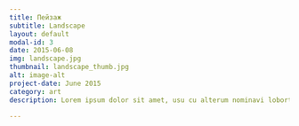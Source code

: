 ```yaml
---
title: Пейзаж
subtitle: Landscape
layout: default
modal-id: 3
date: 2015-06-08
img: landscape.jpg
thumbnail: landscape_thumb.jpg
alt: image-alt
project-date: June 2015
category: art
description: Lorem ipsum dolor sit amet, usu cu alterum nominavi lobortis. At duo novum diceret. Tantas apeirian vix et, usu sanctus postulant inciderint ut, populo diceret necessitatibus in vim. Cu eum dicam feugiat noluisse.

---
```

